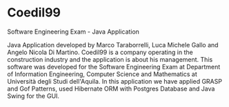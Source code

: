 Coedil99
========

Software Engineering Exam - Java Application

Java Application developed by Marco Taraborrelli, Luca Michele Gallo and Angelo Nicola Di Martino.
Coedil99 is a company operating in the construction industry and the application is about his management.
This software was developed for the Software Engineering Exam at Department of Information Engineering, Computer Science and Mathematics at Università degli Studi dell'Aquila.
In this application we have applied GRASP and Gof Patterns, used Hibernate ORM with Postgres Database and Java Swing for the GUI.
